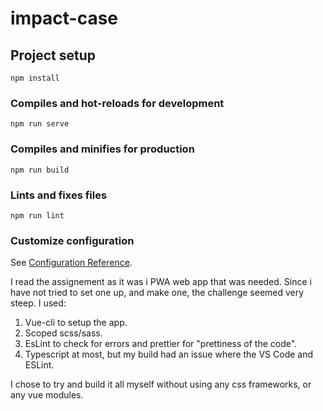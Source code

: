 # impact-case

## Project setup
```
npm install
```

### Compiles and hot-reloads for development
```
npm run serve
```

### Compiles and minifies for production
```
npm run build
```

### Lints and fixes files
```
npm run lint
```

### Customize configuration
See [Configuration Reference](https://cli.vuejs.org/config/).

I read the assignement as it was i PWA web app that was needed. Since i have not tried to set one up, and make one, the challenge seemed very steep.
I used:
1. Vue-cli to setup the app.
2. Scoped scss/sass.
3. EsLint to check for errors and prettier for "prettiness of the code".
4. Typescript at most, but my build had an issue where the VS Code and ESLint.

I chose to try and build it all myself without using any css frameworks, or any vue modules.

